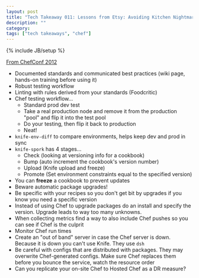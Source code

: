 ```yaml
---
layout: post
title: "Tech Takeaway 011: Lessons from Etsy: Avoiding Kitchen Nightmares"
description: ""
category: 
tags: ["tech takeaways", "chef"]
---
```

{% include JB/setup %}

[From ChefConf 2012](https://www.youtube.com/watch?v=nSnJCJiZDDU&list=UUxEieNpB_tXiUBoF9zkPmAw)

* Documented standards and communicated best practices (wiki page, hands-on training before using it)
* Robust testing workflow
* Linting with rules derived from your standards (Foodcritic)
* Chef testing workflow...
	* Standard prod dev test
	* Take a real production node and remove it from the production "pool" and flip it into the test pool
	* Do your testing, then flip it back to production
	* Neat!
* ``knife-env-diff`` to compare environments, helps keep dev and prod in sync
* ``knife-spork`` has 4 stages...
	* Check (looking at versioning info for a cookbook)
	* Bump (auto increment the cookbook's version number)
	* Upload (Knife upload and freeze)
	* Promote (Set environment constraints equal to the specified version)
* You can **freeze** a cookbook to prevent updates
* Beware automatic package upgrades!
* Be specific with your recipes so you don't get bit by upgrades if you know you need a specific version
* Instead of using Chef to upgrade packages do an install and specify the version.  Upgrade leads to way too many unknowns.
* When collecting metrics find a way to also include Chef pushes so you can see if Chef is the culprit
* Monitor Chef run times
* Create an "out of band" server in case the Chef server is down.  Because it is down you can't use Knife.  They use ``dsh``
* Be careful with configs that are distributed with packages.  They may overwrite Chef-generated configs.  Make sure Chef replaces them before you bounce the service, watch the resource order
* Can you replicate your on-site Chef to Hosted Chef as a DR measure?